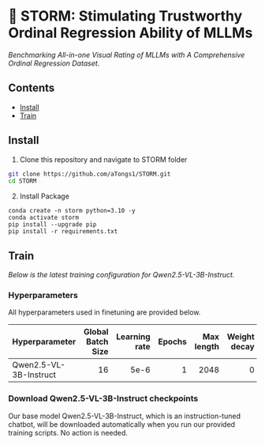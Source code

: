 # 🌋 STORM: Stimulating Trustworthy Ordinal Regression Ability of MLLMs
*Benchmarking All-in-one Visual Rating of MLLMs with A Comprehensive Ordinal Regression Dataset.*

## Contents
- [Install](#install)
- [Train](#train)

## Install
1. Clone this repository and navigate to STORM folder
```bash
git clone https://github.com/aTongs1/STORM.git
cd STORM
```

2. Install Package
```Shell
conda create -n storm python=3.10 -y
conda activate storm
pip install --upgrade pip
pip install -r requirements.txt
```

## Train
*Below is the latest training configuration for Qwen2.5-VL-3B-Instruct.*

### Hyperparameters
All hyperparameters used in finetuning are provided below.

| Hyperparameter | Global Batch Size | Learning rate | Epochs | Max length | Weight decay | Train type |
| --- | ---: | ---: | ---: | ---: | ---: | ---: |
| Qwen2.5-VL-3B-Instruct | 16 | 5e-6 | 1 | 2048 | 0 | full |

### Download Qwen2.5-VL-3B-Instruct checkpoints

Our base model Qwen2.5-VL-3B-Instruct, which is an instruction-tuned chatbot, will be downloaded automatically when you run our provided training scripts. No action is needed.
